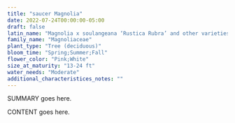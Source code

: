 ```yaml
---
title: "saucer Magnolia"
date: 2022-07-24T00:00:00-05:00
draft: false
latin_name: "Magnolia x soulangeana ‘Rustica Rubra’ and other varieties"
family_name: "Magnoliaceae"
plant_type: "Tree (deciduous)"
bloom_time: "Spring;Summer;Fall"
flower_color: "Pink;White"
size_at_maturity: "13-24 ft"
water_needs: "Moderate"
additional_characteristices_notes: ""
---
```


SUMMARY goes here.

<!--more-->

CONTENT goes here.